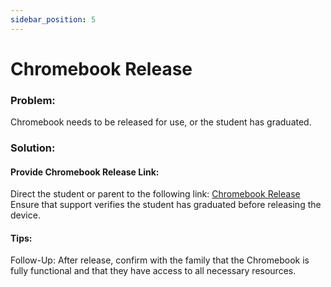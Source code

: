 ```yaml
---
sidebar_position: 5
---
```


# Chromebook Release

### Problem:
Chromebook needs to be released for use, or the student has graduated.

### Solution:
#### Provide Chromebook Release Link:
Direct the student or parent to the following link: [Chromebook Release](#)
Ensure that support verifies the student has graduated before releasing the device.

#### Tips:
Follow-Up: After release, confirm with the family that the Chromebook is fully functional and that they have access to all necessary resources.